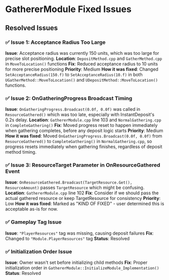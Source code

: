 # GathererModule Fixed Issues

## Resolved Issues

### ✅ Issue 1: Acceptance Radius Too Large
**Issue**: Acceptance radius was currently 150 units, which was too large for precise slot positioning.
**Location**: `DepositMethod.cpp` and `GatherMethod.cpp` in `MoveToLocation()` functions
**Fix**: Reduced acceptance radius to 10 units for more precise positioning
**Priority**: Medium
**How it was fixed**: Changed `SetAcceptanceRadius(150.f)` to `SetAcceptanceRadius(10.f)` in both `UGatherMethod::MoveToLocation()` and `UDepositMethod::MoveToLocation()` functions.

### ✅ Issue 2: OnGatheringProgress Broadcast Timing
**Issue**: `OnGatheringProgress.Broadcast(0.0f, 0.0f)` was called in `ResourceGathered()` which was too late, especially with InstantDeposit's 0.2s delay.
**Location**: `GathererModule.cpp` line 103 and `NormalGathering.cpp` in `CompleteGathering()`
**Fix**: Moved progress reset to happen immediately when gathering completes, before any deposit logic starts
**Priority**: Medium
**How it was fixed**: Moved `OnGatheringProgress.Broadcast(0.0f, 0.0f)` from `ResourceGathered()` to `CompleteGathering()` in `NormalGathering.cpp`, so progress resets immediately when gathering finishes, regardless of deposit method timing.

### ✅ Issue 3: ResourceTarget Parameter in OnResourceGathered Event
**Issue**: `OnResourceGathered.Broadcast(TargetResource.Get(), ResourceAmount)` passes `TargetResource` which might be confusing.
**Location**: `GathererModule.cpp` line 102
**Fix**: Consider if we should pass the actual gathered resource or keep TargetResource for consistency
**Priority**: Low
**How it was fixed**: Marked as "KIND OF FIXED" - user determined this is acceptable as-is for now.

### ✅ Gameplay Tag Issue
**Issue**: `"PlayerResources"` tag was missing, causing deposit failures
**Fix**: Changed to `"Module.PlayerResources"` tag
**Status**: Resolved

### ✅ Initialization Order Issue
**Issue**: Owner wasn't set before initializing child methods
**Fix**: Proper initialization order in `GathererModule::InitializeModule_Implementation()`
**Status**: Resolved
